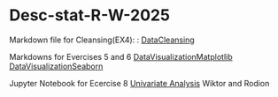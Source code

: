 # Desc-stat-R-W-2025

Markdown file for Cleansing(EX4): : [DataCleansing](Exercise4.md)


Markdowns for Evercises 5 and 6 [DataVisualizationMatplotlib](Exercise5.md)
                                [DataVisualizationSeaborn](Exercise6.md)


Jupyter Notebook for Ecercise 8 [Univariate Analysis](Exercise8.ipynb)
Wiktor and Rodion
